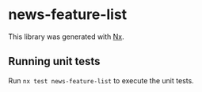 # news-feature-list

This library was generated with [Nx](https://nx.dev).

## Running unit tests

Run `nx test news-feature-list` to execute the unit tests.
